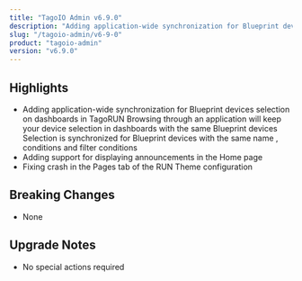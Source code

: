 ```yaml
---
title: "TagoIO Admin v6.9.0"
description: "Adding application-wide synchronization for Blueprint devices selection on dashboards in TagoRUN Browsing through an application will keep your device selection in dashboards with the same Blueprint devices Selection is synchronized for Blueprint devices with the same name , conditions and filter conditions"
slug: "/tagoio-admin/v6-9-0"
product: "tagoio-admin"
version: "v6.9.0"
---
```


## Highlights

- Adding application-wide synchronization for Blueprint devices selection on dashboards in TagoRUN Browsing through an application will keep your device selection in dashboards with the same Blueprint devices Selection is synchronized for Blueprint devices with the same name , conditions and filter conditions
- Adding support for displaying announcements in the Home page
- Fixing crash in the Pages tab of the RUN Theme configuration

## Breaking Changes

- None

## Upgrade Notes

- No special actions required
